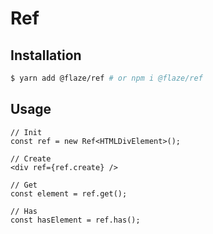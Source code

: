 # Ref
## Installation
```bash
$ yarn add @flaze/ref # or npm i @flaze/ref
```

## Usage
```tsx
// Init
const ref = new Ref<HTMLDivElement>();

// Create
<div ref={ref.create} />

// Get
const element = ref.get();

// Has
const hasElement = ref.has();
```